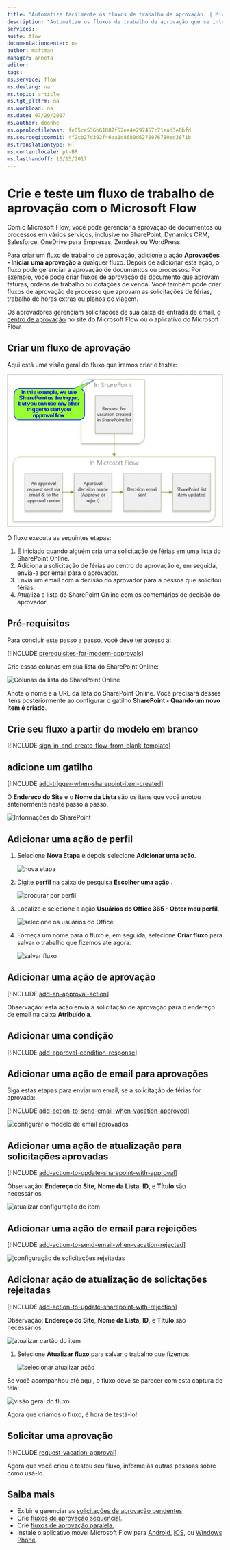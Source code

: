 ```yaml
---
title: "Automatize facilmente os fluxos de trabalho de aprovação. | Microsoft Docs"
description: "Automatize os fluxos de trabalho de aprovação que se integram ao SharePoint, Dynamics CRM, Salesforce, OneDrive for Business, Zendesk, ou WordPress."
services: 
suite: flow
documentationcenter: na
author: msftman
manager: anneta
editor: 
tags: 
ms.service: flow
ms.devlang: na
ms.topic: article
ms.tgt_pltfrm: na
ms.workload: na
ms.date: 07/20/2017
ms.author: deonhe
ms.openlocfilehash: fe05ce536b61887f52ea4e297457c71ead3e8bfd
ms.sourcegitcommit: 4f2cb27d392f46aa1d8680d6278876780ed3871b
ms.translationtype: HT
ms.contentlocale: pt-BR
ms.lasthandoff: 10/15/2017
---
```

# <a name="create-and-test-an-approval-workflow-with-microsoft-flow"></a>Crie e teste um fluxo de trabalho de aprovação com o Microsoft Flow
Com o Microsoft Flow, você pode gerenciar a aprovação de documentos ou processos em vários serviços, inclusive no SharePoint, Dynamics CRM, Salesforce, OneDrive para Empresas, Zendesk ou WordPress.

Para criar um fluxo de trabalho de aprovação, adicione a ação **Aprovações - Iniciar uma aprovação** a qualquer fluxo. Depois de adicionar esta ação, o fluxo pode gerenciar a aprovação de documentos ou processos. Por exemplo, você pode criar fluxos de aprovação de documento que aprovam faturas, ordens de trabalho ou cotações de venda. Você também pode criar fluxos de aprovação de processo que aprovam as solicitações de férias, trabalho de horas extras ou planos de viagem.

Os aprovadores gerenciam solicitações de sua caixa de entrada de email, [o centro de aprovação](https://flow.microsoft.com/manage/approvals/received/) no site do Microsoft Flow ou o aplicativo do Microsoft Flow.

## <a name="create-an-approval-flow"></a>Criar um fluxo de aprovação
Aqui está uma visão geral do fluxo que iremos criar e testar:

   ![visão geral do fluxo](./media/modern-approvals/create-flow-overview.png)

O fluxo executa as seguintes etapas:

1. É iniciado quando alguém cria uma solicitação de férias em uma lista do SharePoint Online.
2. Adiciona a solicitação de férias ao centro de aprovação e, em seguida, envia-a por email para o aprovador.
3. Envia um email com a decisão do aprovador para a pessoa que solicitou férias.
4. Atualiza a lista do SharePoint Online com os comentários de decisão do aprovador.

## <a name="prerequisites"></a>Pré-requisitos
Para concluir este passo a passo, você deve ter acesso a:

[!INCLUDE [prerequisites-for-modern-approvals](includes/prerequisites-for-modern-approvals.md)]

Crie essas colunas em sua lista do SharePoint Online:

   ![Colunas da lista do SharePoint Online](./media/modern-approvals/sharepoint-list-fields.png)

Anote o nome e a URL da lista do SharePoint Online. Você precisará desses itens posteriormente ao configurar o gatilho **SharePoint - Quando um novo item é criado**.

## <a name="create-your-flow-from-the-blank-template"></a>Crie seu fluxo a partir do modelo em branco
[!INCLUDE [sign-in-and-create-flow-from-blank-template](includes/sign-in-and-create-flow-from-blank-template.md)]

## <a name="add-a-trigger"></a>adicione um gatilho
[!INCLUDE [add-trigger-when-sharepoint-item-created](includes/add-trigger-when-sharepoint-item-created.md)]

O **Endereço do Site** e o **Nome da Lista** são os itens que você anotou anteriormente neste passo a passo.

![Informações do SharePoint](./media/modern-approvals/select-sharepoint-site-info.png)

## <a name="add-a-profile-action"></a>Adicionar uma ação de perfil
1. Selecione **Nova Etapa** e depois selecione **Adicionar uma ação**.
   
    ![nova etapa](./media/modern-approvals/select-sharepoint-add-action.png)
2. Digite **perfil** na caixa de pesquisa **Escolher uma ação** .
   
    ![procurar por perfil](./media/modern-approvals/search-for-profile.png)
3. Localize e selecione a ação **Usuários do Office 365 - Obter meu perfil**.
   
    ![selecione os usuários do Office](./media/modern-approvals/select-my-profile.png)
4. Forneça um nome para o fluxo e, em seguida, selecione **Criar fluxo** para salvar o trabalho que fizemos até agora.
   
    ![salvar fluxo](./media/modern-approvals/save.png)

## <a name="add-an-approval-action"></a>Adicionar uma ação de aprovação
[!INCLUDE [add-an-approval-action](includes/add-an-approval-action.md)]

Observação: esta ação envia a solicitação de aprovação para o endereço de email na caixa **Atribuído a**.

## <a name="add-a-condition"></a>Adicionar uma condição
[!INCLUDE [add-approval-condition-response](includes/add-approval-condition-response.md)]

## <a name="add-an-email-action-for-approvals"></a>Adicionar uma ação de email para aprovações
Siga estas etapas para enviar um email, se a solicitação de férias for aprovada:

[!INCLUDE [add-action-to-send-email-when-vacation-approved](includes/add-action-to-send-email-when-vacation-approved.md)]

   ![configurar o modelo de email aprovados](./media/sequential-modern-approvals/yes-email-config.png)

## <a name="add-an-update-action-for-approved-requests"></a>Adicionar uma ação de atualização para solicitações aprovadas
[!INCLUDE [add-action-to-update-sharepoint-with-approval](includes/add-action-to-update-sharepoint-with-approval.md)]

Observação: **Endereço do Site**, **Nome da Lista**, **ID**, e **Título** são necessários.

![atualizar configuração de item](./media/modern-approvals/configure-update-item.png)

## <a name="add-an-email-action-for-rejections"></a>Adicionar uma ação de email para rejeições
[!INCLUDE [add-action-to-send-email-when-vacation-rejected](includes/add-action-to-send-email-when-vacation-rejected.md)]

![configuração de solicitações rejeitadas](./media/modern-approvals/configure-rejected-email.png)

## <a name="add-update-action-for-rejected-requests"></a>Adicionar ação de atualização de solicitações rejeitadas
[!INCLUDE [add-action-to-update-sharepoint-with-rejection](includes/add-action-to-update-sharepoint-with-rejection.md)]

   Observação: **Endereço do Site**, **Nome da Lista**, **ID**, e **Título** são necessários.

![atualizar cartão do item](./media/modern-approvals/configure-update-item-no.png)

1. Selecione **Atualizar fluxo** para salvar o trabalho que fizemos.
   
    ![selecionar atualizar ação](./media/modern-approvals/update.png)

Se você acompanhou até aqui, o fluxo deve se parecer com esta captura de tela:

![visão geral do fluxo](./media/modern-approvals/completed-flow.png)

Agora que criamos o fluxo, é hora de testá-lo!

## <a name="request-an-approval"></a>Solicitar uma aprovação
[!INCLUDE [request-vacation-approval](includes/request-vacation-approval.md)]

Agora que você criou e testou seu fluxo, informe às outras pessoas sobre como usá-lo.

## <a name="learn-more"></a>Saiba mais
* Exibir e gerenciar as [solicitações de aprovação pendentes](approve-reject-requests.md)
* Crie [fluxos de aprovação sequencial.](sequential-modern-approvals.md)
* Crie [fluxos de aprovação paralela.](parallel-modern-approvals.md)
* Instale o aplicativo móvel Microsoft Flow para [Android](https://aka.ms/flowmobiledocsandroid), [iOS](https://aka.ms/flowmobiledocsios), ou [Windows Phone](https://aka.ms/flowmobilewindows).

